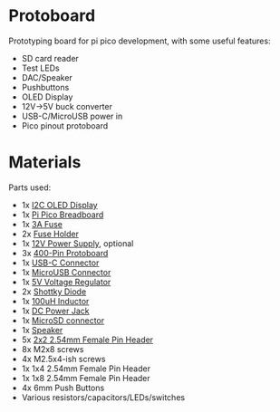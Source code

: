 # Protoboard
Prototyping board for pi pico development, with some useful features:
- SD card reader
- Test LEDs
- DAC/Speaker
- Pushbuttons
- OLED Display
- 12V->5V buck converter
- USB-C/MicroUSB power in
- Pico pinout protoboard

# Materials
Parts used:
- 1x [I2C OLED Display](https://smile.amazon.com/dp/B09C5K91H7)
- 1x [Pi Pico Breadboard](https://www.adafruit.com/product/5422)
- 1x [3A Fuse](https://smile.amazon.com/dp/B07L8K28N7)
- 2x [Fuse Holder](https://smile.amazon.com/dp/B07SKG4M78)
- 1x [12V Power Supply](https://smile.amazon.com/dp/B01GEA8PQA), optional
- 3x [400-Pin Protoboard](https://smile.amazon.com/dp/B07LFD4LT6)
- 1x [USB-C Connector](https://www.mouser.com/ProductDetail/640-USB4085-GF-A)
- 1x [MicroUSB Connector](https://www.mouser.com/ProductDetail/640-USB3076-30-A)
- 1x [5V Voltage Regulator](https://www.mouser.com/ProductDetail/863-LM2576TV-5G)
- 2x [Shottky Diode](https://www.mouser.com/ProductDetail/583-1N5822-T)
- 1x [100uH Inductor](https://www.mouser.com/ProductDetail/530-HCTI-100-7.0)
- 1x [DC Power Jack](https://www.mouser.com/ProductDetail/490-PJ-102AH)
- 1x [MicroSD connector](https://www.digikey.com/en/products/detail/molex/1040310811/2370379)
- 1x [Speaker](https://www.digikey.com/en/products/detail/db-unlimited/SM231508-1/9990601)
- 5x [2x2 2.54mm Female Pin Header](https://www.digikey.com/en/products/detail/sullins-connector-solutions/PPTC022LFBN-RC/810209)
- 8x M2x8 screws
- 4x M2.5x4-ish screws
- 1x 1x4 2.54mm Female Pin Header
- 1x 1x8 2.54mm Female Pin Header
- 4x 6mm Push Buttons
- Various resistors/capacitors/LEDs/switches
